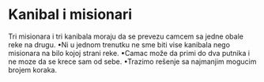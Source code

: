 # Kanibal i misionari

Tri misionara i tri kanibala moraju da se prevezu camcem sa jedne obale reke na drugu.
•Ni u jednom trenutku ne sme biti vise kanibala nego misionara na bilo kojoj strani reke.
•Camac može da primi do dva putnika i ne moze da se krece sam od sebe.
•Trazimo rešenje sa najmanjim mogucim brojem koraka.